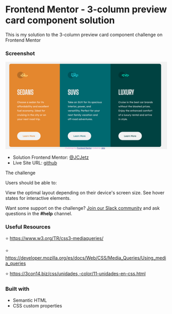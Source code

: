 # Frontend Mentor - 3-column preview card component solution

This is my solution to the 3-column preview card component challenge on Frontend Mentor


### Screenshot

![PREVIEW](images/Screenshot_3_column_card.png)



- Solution Frontend Mentor: [@JCJetz](https://www.frontendmentor.io/profile/JCJetz)
- Live Site URL: [github](https://jcjetz.github.io/3-column-preview-card-component/)



The challenge

Users should be able to:

View the optimal layout depending on their device's screen size.
See hover states for interactive elements.




Want some support on the challenge? [Join our Slack community](https://www.frontendmentor.io/slack) and ask questions in the **#help** channel.



### Useful Resources 

⭐ https://www.w3.org/TR/css3-mediaqueries/

⭐ https://developer.mozilla.org/es/docs/Web/CSS/Media_Queries/Using_media_queries

⭐ https://3con14.biz/css/unidades,-color/11-unidades-en-css.html



### Built with

- Semantic HTML
- CSS custom properties

















